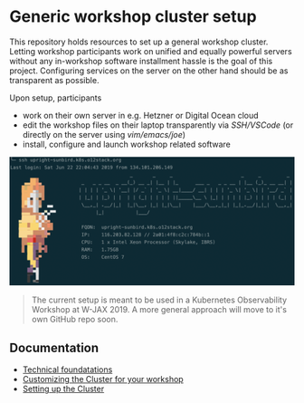 # Generic workshop cluster setup

This repository holds resources to set up a general workshop 
cluster. Letting workshop participants work on unified and equally
powerful servers without any in-workshop software installment hassle
is the goal of this project. Configuring services on the server on
the other hand should be as transparent as possible.

Upon setup, participants

* work on their own server in e.g. Hetzner or Digital Ocean cloud
* edit the workshop files on their laptop transparently via _SSH/VSCode_ (or directly on the server using _vim/emacs/joe_)
* install, configure and launch workshop related software



![alt](docs/workshop-login.png)

> The current setup is meant to be used in a Kubernetes Observability Workshop at W-JAX 2019. A more general approach will move to it's own GitHub repo soon.

## Documentation

* [Technical foundatations](docs/technical_foundations.md)
* [Customizing the Cluster for your workshop](docs/customizing_for_your_workshop.md)
* [Setting up the Cluster](docs/setting_up_the_cluster.md)

